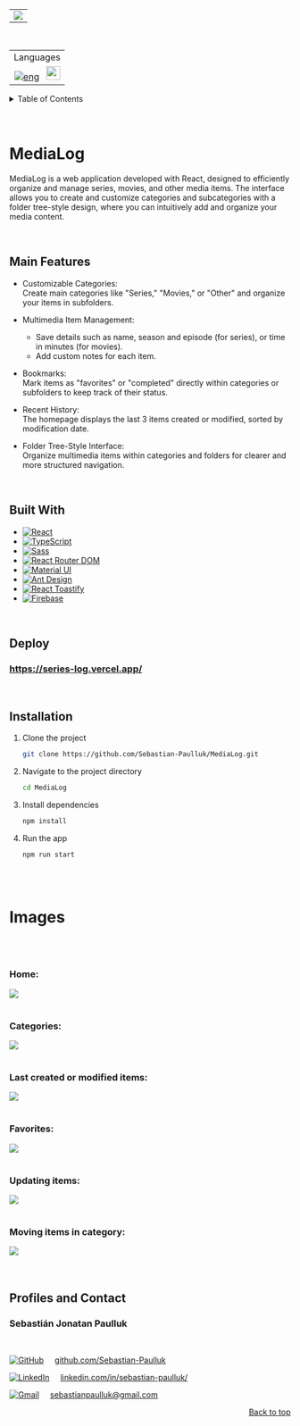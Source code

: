 <a id="top"></a>

<table align="center"> 
    <tr>
      <td>
        <img  src="https://github.com/Sebastian-Paulluk/MediaLog/blob/main/public/images-github/logo.png">
    </td>
  </tr>
</table>

<br>

<table align="right">
    <tr>
      <td align="center">
        Languages
      </td>
    </tr>
  <tr>
    <td align="right">
      <a href="https://github.com/Sebastian-Paulluk/MediaLog/blob/main/README.md"><img src="https://img.shields.io/badge/english-blue.svg" alt="eng"></a>
      &nbsp;
      <a href="https://github.com/Sebastian-Paulluk/MediaLog/blob/main/README.es.md"><img src="https://img.shields.io/badge/español-red.svg" height="25" alt="es"></a>
    </td>
  </tr>
</table>




<details>
  <summary>Table of Contents</summary>
  <ol>
    <li><a href="#caracteristicas">Main Features</a></li>
    <li><a href="#creado-con">Built With</a></li>
    <li><a href="#despliegue">Deployment</a></li>
    <li><a href="#instalacion">Installation</a></li>
    <li><a href="#imagenes">Images</a></li>
    <li><a href="#pefiles-y-contacto">Profiles and Contact</a></li>
  </ol>
</details>



<br>
<br>



# MediaLog

MediaLog is a web application developed with React, designed to efficiently organize and manage series, movies, and other media items. The interface allows you to create and customize categories and subcategories with a folder tree-style design, where you can intuitively add and organize your media content.



<br>



<a id="caracteristicas"></a>
## Main Features

- Customizable Categories:  
  Create main categories like "Series," "Movies," or "Other" and organize your items in subfolders.

- Multimedia Item Management:  
  - Save details such as name, season and episode (for series), or time in minutes (for movies).  
  - Add custom notes for each item.

- Bookmarks:  
  Mark items as "favorites" or "completed" directly within categories or subfolders to keep track of their status.

- Recent History:  
  The homepage displays the last 3 items created or modified, sorted by modification date.

- Folder Tree-Style Interface:  
  Organize multimedia items within categories and folders for clearer and more structured navigation.




<br>



<a id="creado-con"></a>
## Built With

* [![React][React.js]][React-url]
* [![TypeScript][TypeScript]][TypeScript-url]
* [![Sass][Sass]][Sass-url]
* [![React Router DOM][ReactRouterDOM]][ReactRouterDOM-url]
* [![Material UI][Material-UI]][Material-UI-url]
* [![Ant Design][AntDesign]][AntDesign-url]
* [![React Toastify][ReactToastify]][ReactToastify-url]
* [![Firebase][Firebase]][Firebase-url]



<br>



<a id="despliegue"></a>

## Deploy
### <https://series-log.vercel.app/>

<br>

<a id="instalacion"></a>

## Installation

1. Clone the project
   ```sh
   git clone https://github.com/Sebastian-Paulluk/MediaLog.git
   ```
2. Navigate to the project directory
   ```sh
   cd MediaLog
   ```
3. Install dependencies
   ```sh
   npm install
   ```
4. Run the app
   ```sh
   npm run start
   ```



<br><br>



<a id="imagenes"></a>
# Images

<br>
<br>

###

### Home:
<kbd>
  <img src="https://github.com/Sebastian-Paulluk/MediaLog/blob/main/public/images-github/inicio.png">
</kbd>

<br>
<br>

###

### Categories:
<kbd>
  <img src="https://github.com/Sebastian-Paulluk/MediaLog/blob/main/public/images-github/items-en-carpeta.png">
</kbd>

<br>
<br>

###

### Last created or modified items:
<kbd>
  <img src="https://github.com/Sebastian-Paulluk/MediaLog/blob/main/public/images-github/ultimos-modificados.png">
</kbd>

<br>
<br>

###

### Favorites:
<kbd>
  <img src="https://github.com/Sebastian-Paulluk/MediaLog/blob/main/public/images-github/favoritos.png">
</kbd>

<br>
<br>

###

### Updating items:
<kbd align="center">
  <img src="https://github.com/Sebastian-Paulluk/MediaLog/blob/main/public/images-github/modificando-item-juntos.png">
</kbd>

<br>
<br>

###

### Moving items in category:
<kbd>
  <img src="https://github.com/Sebastian-Paulluk/MediaLog/blob/main/public/images-github/moviendo-item.png">
</kbd>



<br>
<br>
<br>



<a id="pefiles-y-contacto"></a>
## Profiles and Contact

### Sebastián Jonatan Paulluk
<br>

[![GitHub][GitHub-icon]][GitHub-url] &nbsp; &nbsp; [github.com/Sebastian-Paulluk](https://github.com/Sebastian-Paulluk)

[![LinkedIn][LinkedIn-icon]][LinkedIn-url] &nbsp; &nbsp; [linkedin.com/in/sebastian-paulluk/](https://www.linkedin.com/in/sebastian-paulluk/)

[![Gmail][Gmail-icon]][Gmail-url] &nbsp; &nbsp; sebastianpaulluk@gmail.com

<p align="right"><a href="#readme-top">Back to top</a></p>





 <!-- MARKDOWN LINKS & IMAGES -->
[React.js]: https://img.shields.io/badge/React-20232A?style=for-the-badge&logo=react&logoColor=61DAFB
[React-url]: https://reactjs.org/

[TypeScript]: https://img.shields.io/badge/TypeScript-3178C6?style=for-the-badge&logo=typescript&logoColor=white
[TypeScript-url]: https://www.typescriptlang.org/

[Sass]: https://img.shields.io/badge/Sass-CC6699?style=for-the-badge&logo=sass&logoColor=white
[Sass-url]: https://sass-lang.com/

[Material-UI]: https://img.shields.io/badge/Material--UI-007FFF?style=for-the-badge&logo=mui&logoColor=white
[Material-UI-url]: https://mui.com/

[ReactRouterDOM]: https://img.shields.io/badge/React%20Router%20DOM-CA4245?style=for-the-badge&logo=react-router&logoColor=white
[ReactRouterDOM-url]: https://reactrouter.com/

[AntDesign]: https://img.shields.io/badge/Ant%20Design-0170FE?style=for-the-badge&logo=ant-design&logoColor=white
[AntDesign-url]: https://ant.design/

[ReactToastify]: https://img.shields.io/badge/React%20Toastify-FF7C7C?style=for-the-badge&logo=react-toastify&logoColor=white
[ReactToastify-url]: https://fkhadra.github.io/react-toastify/

[Firebase]: https://img.shields.io/badge/Firebase-FFCB2F?style=for-the-badge&logo=firebase&logoColor=black
[Firebase-url]: https://firebase.google.com/

[LinkedIn-icon]: https://img.shields.io/badge/LinkedIn-0A66C2?style=for-the-badge&logo=linkedin&logoColor=white
[LinkedIn-url]: https://www.linkedin.com/in/sebastian-paulluk/

[Gmail-icon]: https://img.shields.io/badge/Gmail-D14836?style=for-the-badge&logo=gmail&logoColor=white
[Gmail-url]: mailto:sebastianpaulluk@gmail.com

[GitHub-icon]: https://img.shields.io/badge/GitHub-181717?style=for-the-badge&logo=github&logoColor=white
[GitHub-url]: https://github.com/Sebastian-Paulluk






